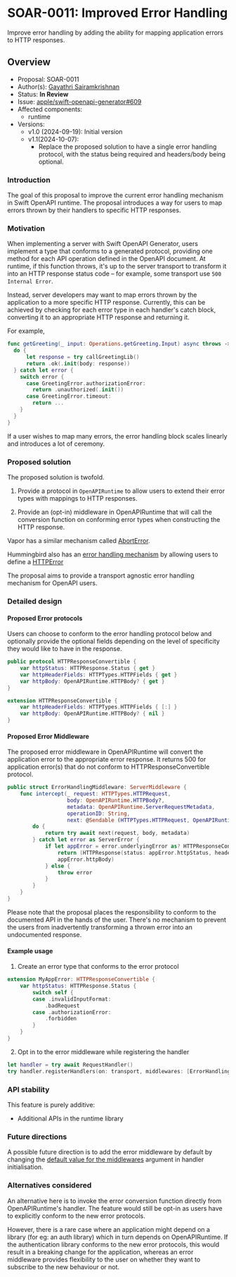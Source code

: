# SOAR-0011: Improved Error Handling

Improve error handling by adding the ability for mapping application errors to HTTP responses.

## Overview

- Proposal: SOAR-0011
- Author(s): [Gayathri Sairamkrishnan](https://github.com/gayathrisairam)
- Status: **In Review**
- Issue: [apple/swift-openapi-generator#609](https://github.com/apple/swift-openapi-generator/issues/609)
- Affected components:
    - runtime
- Versions:
    - v1.0 (2024-09-19): Initial version
    - v1.1(2024-10-07):
      - Replace the proposed solution to have a single error handling protocol, with the status being required and
        headers/body being optional.

### Introduction

The goal of this proposal to improve the current error handling mechanism in Swift OpenAPI runtime. The proposal 
introduces a way for users to map errors thrown by their handlers to specific HTTP responses.

### Motivation

 When implementing a server with Swift OpenAPI Generator, users implement a type that conforms to a generated protocol, 
 providing one method for each API operation defined in the OpenAPI document. At runtime, if this function throws, it's up to the server transport to transform it into an HTTP response status code – for example, some transport use `500 Internal Error`.

Instead, server developers may want to map errors thrown by the application to a more specific HTTP response. 
Currently, this can be achieved by checking for each error type in each handler's catch block, converting it to an 
appropriate HTTP response and returning it. 

For example,
```swift
func getGreeting(_ input: Operations.getGreeting.Input) async throws -> Operations.getGreeting.Output {
  do {
      let response = try callGreetingLib()
      return .ok(.init(body: response))
  } catch let error {
    switch error {
      case GreetingError.authorizationError:
        return .unauthorized(.init())
      case GreetingError.timeout:
        return ...
    }
  }  
}
```
If a user wishes to map many errors, the error handling block scales linearly and introduces a lot of ceremony.

### Proposed solution

The proposed solution is twofold.

1. Provide a protocol in `OpenAPIRuntime` to allow users to extend their error types with mappings to HTTP responses.

2. Provide an (opt-in) middleware in OpenAPIRuntime that will call the conversion function on conforming error types when
constructing the HTTP response.

Vapor has a similar mechanism called [AbortError](https://docs.vapor.codes/basics/errors/). 

Hummingbird also has an [error handling mechanism](https://docs.hummingbird.codes/2.0/documentation/hummingbird/errorhandling/)
by allowing users to define a [HTTPError](https://docs.hummingbird.codes/2.0/documentation/hummingbird/httperror)

The proposal aims to provide a transport agnostic error handling mechanism for OpenAPI users.

### Detailed design

#### Proposed Error protocols

Users can choose to conform to the error handling protocol below and optionally provide the optional fields depending on
the level of specificity they would like to have in the response. 

```swift
public protocol HTTPResponseConvertible {
    var httpStatus: HTTPResponse.Status { get }
    var httpHeaderFields: HTTPTypes.HTTPFields { get }
    var httpBody: OpenAPIRuntime.HTTPBody? { get }
}

extension HTTPResponseConvertible {
    var httpHeaderFields: HTTPTypes.HTTPFields { [:] }
    var httpBody: OpenAPIRuntime.HTTPBody? { nil }
}
```

#### Proposed Error Middleware

The proposed error middleware in OpenAPIRuntime will convert the application error to the appropriate error response.
 It returns 500 for application error(s) that do not conform to HTTPResponseConvertible protocol.

```swift
public struct ErrorHandlingMiddleware: ServerMiddleware {
    func intercept(_ request: HTTPTypes.HTTPRequest, 
                   body: OpenAPIRuntime.HTTPBody?, 
                   metadata: OpenAPIRuntime.ServerRequestMetadata, 
                   operationID: String, 
                   next: @Sendable (HTTPTypes.HTTPRequest, OpenAPIRuntime.HTTPBody?, OpenAPIRuntime.ServerRequestMetadata) async throws -> (HTTPTypes.HTTPResponse, OpenAPIRuntime.HTTPBody?)) async throws -> (HTTPTypes.HTTPResponse, OpenAPIRuntime.HTTPBody?) {
        do {
            return try await next(request, body, metadata)
        } catch let error as ServerError {
            if let appError = error.underlyingError as? HTTPResponseConvertible else {
                return (HTTPResponse(status: appError.httpStatus, headerFields: appError.httpHeaderFields), 
                appError.httpBody)
            } else {
                throw error
            } 
        }
    }
}
```

Please note that the proposal places the responsibility to conform to the documented API in the hands of the user.
There's no mechanism to prevent the users from inadvertently transforming a thrown error into an undocumented response. 

#### Example usage

1. Create an error type that conforms to the error protocol
```swift
extension MyAppError: HTTPResponseConvertible {
    var httpStatus: HTTPResponse.Status {
        switch self {
        case .invalidInputFormat:
            .badRequest
        case .authorizationError:
            .forbidden
        }
    }
}
```

2. Opt in to the error middleware while registering the handler

```swift
let handler = try await RequestHandler()
try handler.registerHandlers(on: transport, middlewares: [ErrorHandlingMiddleware()])

```

### API stability

This feature is purely additive:
- Additional APIs in the runtime library


### Future directions

A possible future direction is to add the error middleware by default by changing the [default value for the middlewares](https://github.com/apple/swift-openapi-runtime/blob/main/Sources/OpenAPIRuntime/Interface/UniversalServer.swift#L56)
argument in handler initialisation. 

### Alternatives considered

An alternative here is to invoke the error conversion function directly from OpenAPIRuntime's handler. The feature would 
still be opt-in as users have to explicitly conform to the new error protocols.

However, there is a rare case where an application might depend on a library (for eg: an auth library) which in turn 
depends on OpenAPIRuntime. If the authentication library conforms to the new error protocols, this would result in a 
breaking change for the application, whereas an error middleware provides flexibility to the user on whether they 
want to subscribe to the new behaviour or not.
